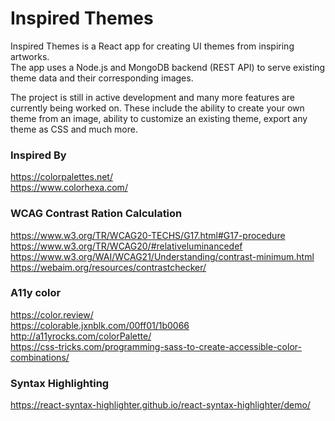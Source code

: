 # Inspired Themes

Inspired Themes is a React app for creating UI themes from inspiring artworks.  
The app uses a Node.js and MongoDB backend (REST API) to serve existing theme data and their corresponding images.

The project is still in active development and many more features are currently being worked on. 
These include the ability to create your own theme from an image, ability to customize an existing theme,
export any theme as CSS and much more.  


### Inspired By
https://colorpalettes.net/  
https://www.colorhexa.com/  

### WCAG Contrast Ration Calculation
https://www.w3.org/TR/WCAG20-TECHS/G17.html#G17-procedure  
https://www.w3.org/TR/WCAG20/#relativeluminancedef  
https://www.w3.org/WAI/WCAG21/Understanding/contrast-minimum.html  
https://webaim.org/resources/contrastchecker/  

### A11y color
https://color.review/  
https://colorable.jxnblk.com/00ff01/1b0066  
http://a11yrocks.com/colorPalette/  
https://css-tricks.com/programming-sass-to-create-accessible-color-combinations/  

### Syntax Highlighting
https://react-syntax-highlighter.github.io/react-syntax-highlighter/demo/  